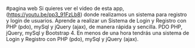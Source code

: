#pagina web
Si quieres ver el video de esta app, (https://youtu.be/pp3_91FzLb8) donde realizamos un sistema para registro y login de usuarios. 
Aprende a realizar un Sistema de Login y Registro con PHP (pdo), mySql y jQuery (ajax), 
de manera rápida y sencilla. 
PDO PHP, jQuery, mySql y Bootstrap 4. 
En menos de una hora tendrás una sistema de Login y Registro con PHP (pdo), mySql y jQuery (ajax).
